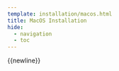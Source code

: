 ```yaml
---
template: installation/macos.html
title: MacOS Installation
hide:
  - navigation
  - toc
---
```


{{newline}}